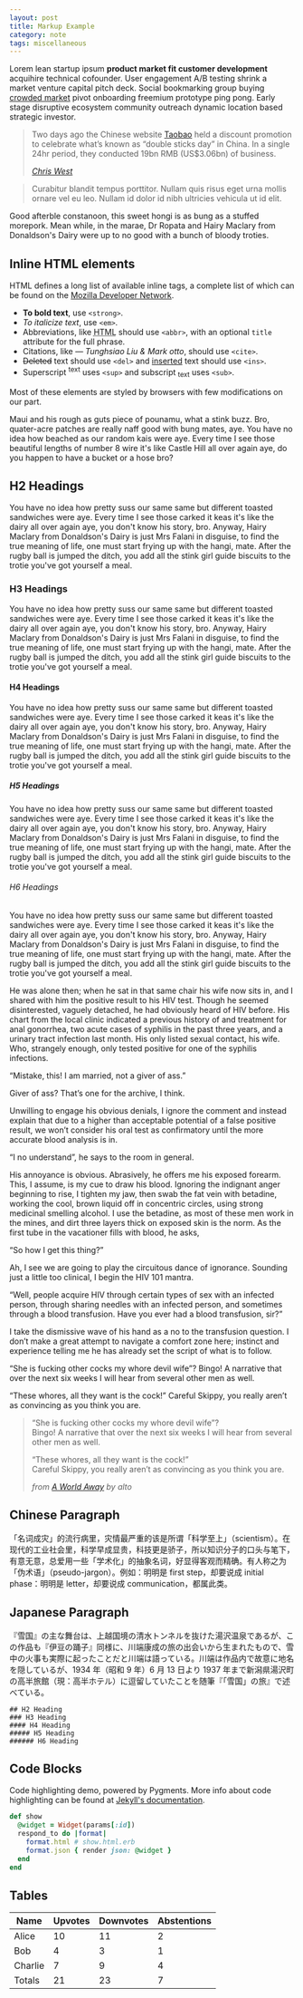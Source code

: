 ```yaml
---
layout: post
title: Markup Example
category: note
tags: miscellaneous
---
```


Lorem lean startup ipsum **product market fit customer development** acquihire technical cofounder. User engagement A/B testing shrink a market venture capital pitch deck. Social bookmarking group buying [crowded market](#) pivot onboarding freemium prototype ping pong. Early stage disruptive ecosystem community outreach dynamic location based strategic investor.

<blockquote>
  <p>Two days ago the Chinese website <a href="http://www.taobao.com/">Taobao</a> held a discount promotion to celebrate what’s known as “double sticks day” in China. In a single 24hr period, they conducted 19bn RMB (US$3.06bn) of business.</p>
  <footer>
    <cite><a href="http://westiseast.co.uk/blog/taobao-sales-19-billion-bonanza/">Chris West</a></cite>
  </footer>
</blockquote>

> Curabitur blandit tempus porttitor. Nullam quis risus eget urna mollis ornare vel eu leo. Nullam id dolor id nibh ultricies vehicula ut id elit.

Good afterble constanoon, this sweet hongi is as bung as a stuffed morepork. Mean while, in the marae, Dr Ropata and Hairy Maclary from Donaldson's Dairy were up to no good with a bunch of bloody troties.

## Inline HTML elements

HTML defines a long list of available inline tags, a complete list of which can be found on the [Mozilla Developer Network](https://developer.mozilla.org/en-US/docs/Web/HTML/Element).

- **To bold text**, use `<strong>`.
- *To italicize text*, use `<em>`.
- Abbreviations, like <abbr title="HyperText Markup Langage">HTML</abbr> should use `<abbr>`, with an optional `title` attribute for the full phrase.
- Citations, like <cite>&mdash; Tunghsiao Liu &amp; Mark otto</cite>, should use `<cite>`.
- <del>Deleted</del> text should use `<del>` and <ins>inserted</ins> text should use `<ins>`.
- Superscript <sup>text</sup> uses `<sup>` and subscript <sub>text</sub> uses `<sub>`.

Most of these elements are styled by browsers with few modifications on our part.

Maui and his rough as guts piece of pounamu, what a stink buzz. Bro, quater-acre patches are really naff good with bung mates, aye. You have no idea how beached as our random kais were aye. Every time I see those beautiful lengths of number 8 wire it's like Castle Hill all over again aye, do you happen to have a bucket or a hose bro?

## H2 Headings

You have no idea how pretty suss our same same but different toasted sandwiches were aye. Every time I see those carked it keas it's like the dairy all over again aye, you don't know his story, bro. Anyway, Hairy Maclary from Donaldson's Dairy is just Mrs Falani in disguise, to find the true meaning of life, one must start frying up with the hangi, mate. After the rugby ball is jumped the ditch, you add all the stink girl guide biscuits to the trotie you've got yourself a meal.

### H3 Headings

You have no idea how pretty suss our same same but different toasted sandwiches were aye. Every time I see those carked it keas it's like the dairy all over again aye, you don't know his story, bro. Anyway, Hairy Maclary from Donaldson's Dairy is just Mrs Falani in disguise, to find the true meaning of life, one must start frying up with the hangi, mate. After the rugby ball is jumped the ditch, you add all the stink girl guide biscuits to the trotie you've got yourself a meal.

#### H4 Headings

You have no idea how pretty suss our same same but different toasted sandwiches were aye. Every time I see those carked it keas it's like the dairy all over again aye, you don't know his story, bro. Anyway, Hairy Maclary from Donaldson's Dairy is just Mrs Falani in disguise, to find the true meaning of life, one must start frying up with the hangi, mate. After the rugby ball is jumped the ditch, you add all the stink girl guide biscuits to the trotie you've got yourself a meal.

##### H5 Headings

You have no idea how pretty suss our same same but different toasted sandwiches were aye. Every time I see those carked it keas it's like the dairy all over again aye, you don't know his story, bro. Anyway, Hairy Maclary from Donaldson's Dairy is just Mrs Falani in disguise, to find the true meaning of life, one must start frying up with the hangi, mate. After the rugby ball is jumped the ditch, you add all the stink girl guide biscuits to the trotie you've got yourself a meal.

###### H6 Headings

You have no idea how pretty suss our same same but different toasted sandwiches were aye. Every time I see those carked it keas it's like the dairy all over again aye, you don't know his story, bro. Anyway, Hairy Maclary from Donaldson's Dairy is just Mrs Falani in disguise, to find the true meaning of life, one must start frying up with the hangi, mate. After the rugby ball is jumped the ditch, you add all the stink girl guide biscuits to the trotie you've got yourself a meal.

He was alone then; when he sat in that same chair his wife now sits in, and I shared with him the positive result to his HIV test. Though he seemed disinterested, vaguely detached, he had obviously heard of HIV before. His chart from the local clinic indicated a previous history of and treatment for anal gonorrhea, two acute cases of syphilis in the past three years, and a urinary tract infection last month. His only listed sexual contact, his wife. Who, strangely enough, only tested positive for one of the syphilis infections.

“Mistake, this! I am married, not a giver of ass.”

Giver of ass? That’s one for the archive, I think.

Unwilling to engage his obvious denials, I ignore the comment and instead explain that due to a higher than acceptable potential of a false positive result, we won’t consider his oral test as confirmatory until the more accurate blood analysis is in.

“I no understand”, he says to the room in general.

His annoyance is obvious. Abrasively, he offers me his exposed forearm. This, I assume, is my cue to draw his blood. Ignoring the indignant anger beginning to rise, I tighten my jaw, then swab the fat vein with betadine, working the cool, brown liquid off in concentric circles, using strong medicinal smelling alcohol. I use the betadine, as most of these men work in the mines, and dirt three layers thick on exposed skin is the norm. As the first tube in the vacationer fills with blood, he asks,

“So how I get this thing?”

Ah, I see we are going to play the circuitous dance of ignorance. Sounding just a little too clinical, I begin the HIV 101 mantra.

“Well, people acquire HIV through certain types of sex with an infected person, through sharing needles with an infected person, and sometimes through a blood transfusion. Have you ever had a blood transfusion, sir?”

I take the dismissive wave of his hand as a no to the transfusion question. I don’t make a great attempt to navigate a comfort zone here; instinct and experience telling me he has already set the script of what is to follow.

“She is fucking other cocks my whore devil wife”?
Bingo! A narrative that over the next six weeks I will hear from several other men as well.

“These whores, all they want is the cock!”
Careful Skippy, you really aren’t as convincing as you think you are.

<blockquote>
  <p>
    “She is fucking other cocks my whore devil wife”?
    <br>
    Bingo! A narrative that over the next six weeks I will hear from several other men as well.
  </p>

  <p>
    “These whores, all they want is the cock!”
    <br>
    Careful Skippy, you really aren’t as convincing as you think you are.
  </p>

  <footer>
    <cite>from <a href="https://medium.com/absurdist/a-world-away-c2b692bd808e">A World Away</a> by alto</cite>
  </footer>
</blockquote>

## Chinese Paragraph

「名词成灾」的流行病里，灾情最严重的该是所谓「科学至上」（scientism）。在现代的工业社会里，科学早成显贵，科技更是骄子，所以知识分子的口头与笔下，有意无意，总爱用一些「学术化」的抽象名词，好显得客观而精确。有人称之为「伪术语」（pseudo-jargon）。例如：明明是 first step，却要说成 initial phase：明明是 letter，却要说成 communication，都属此类。

## Japanese Paragraph

『雪国』の主な舞台は、上越国境の清水トンネルを抜けた湯沢温泉であるが、この作品も『伊豆の踊子』同様に、川端康成の旅の出会いから生まれたもので、雪中の火事も実際に起ったことだと川端は語っている。川端は作品内で故意に地名を隠しているが、1934 年（昭和 9 年）6 月 13 日より 1937 年まで新潟県湯沢町の高半旅館（現：高半ホテル）に逗留していたことを随筆『「雪国」の旅』で述べている。

```
## H2 Heading
### H3 Heading
#### H4 Heading
##### H5 Heading
###### H6 Heading
```

## Code Blocks
Code highlighting demo, powered by Pygments. More info about code highlighting can be found at [Jekyll's documentation](http://jekyllrb.com/docs/templates/#code-snippet-highlighting).

```ruby
def show
  @widget = Widget(params[:id])
  respond_to do |format|
    format.html # show.html.erb
    format.json { render json: @widget }
  end
end
```

## Tables

Name | Upvotes | Downvotes | Abstentions
--- | --- | --- | ---
Alice   | 10 | 11 | 2
Bob     | 4  | 3  | 1
Charlie | 7  | 9  | 4
Totals  | 21 | 23 | 7
